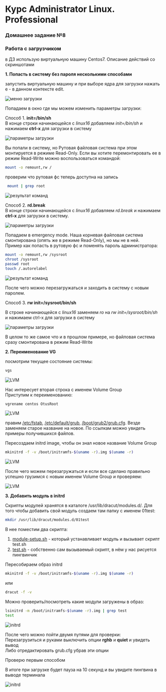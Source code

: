 # Курс Administrator Linux. Professional

### Домашнее задание №8
### Работа с загрузчиком

в ДЗ использую виртуальную машину Centos7. Описание действий со скриншотами

**1. Попасть в систему без пароля несколькими способами**  
  
запустить виртуальную машину и при выборе ядра для загрузки нажать e - в
данном контексте edit. 

![меню загрузки](menu1_1.png)

Попадаем в окно где мы можем изменить параметры загрузки:

Способ 1. **init=/bin/sh**  
В конце строки начинающейся с *linux16* добавляем *init=/bin/sh* и нажимаем **сtrl-x** для загрузки в систему  

![параметры загрузки](menu1_2.png)

Вы попали в систему, но Рутовая файловая система при этом монтируется в режиме Read-Only. Если вы хотите перемонтировать ее в
режим Read-Write можно воспользоваться командой:  

```bash
mount -o remount,rw /
```
проверим что рутовая фс теперь доступна на запись  
```bash
 mount | grep root
 ```
![результат команд](shell1.png)


Способ 2. **rd.break**  
В конце строки начинающейся с *linux16* добавляем *rd.break* и нажимаем **сtrl-x** для загрузки в систему.  

![параметры загрузки](menu2_2.png)

Попадаем в emergency mode. Наша корневая файловая система смонтирована (опять же в режиме Read-Only), но мы не в ней.  
Пример как попасть в рутовую фс и поменять пароль администратора:  
```bash
mount -o remount,rw /sysroot
chroot /sysroot
passwd root
touch /.autorelabel
```
![результат команд](shell2_2.png)

После чего можно перезагружаться и заходить в систему с новым паролем.  

Способ 3. **rw init=/sysroot/bin/sh**

В строке начинающейся с *linux16* заменяем *ro* на *rw init=/sysroot/bin/sh* и нажимаем сtrl-x
для загрузки в систему  

![параметры загрузки](menu3_2.png)

В целом то же самое что и в прошлом примере, но файловая система сразу
смонтирована в режим Read-Write  


**2. Переименование VG**  

посмотрим текущее состояние системы:  

```bash
vgs
```
![LVM](shell_lvm1.png)

Нас интересует вторая строка с именем Volume Group  
Приступим к переименованию:  
```bash
vgrename centos OtusRoot
```
![LVM](shell_lvm2.png)


правим [/etc/fstab](fstab), [/etc/default/grub](grub), [/boot/grub2/grub.cfg](grub.gfg). Везде заменяем старое
название на новое. По ссылкам можно увидеть примеры получившихся файлов.

Пересоздаем initrd image, чтобы он знал новое название Volume Group
```bash
mkinitrd -f -v /boot/initramfs-$(uname -r).img $(uname -r)
```

![LVM](shell_lvm3.png)


После чего можем перезагружаться и если все сделано правильно успешно грузимся с новым именем Volume Group и проверяем:  

![LVM](shell_lvm4.png)


**3. Добавить модуль в initrd**  

Скрипты модулей хранятся в каталоге /usr/lib/dracut/modules.d/. Для того чтобы добавить свой модуль создаем там папку с именем 01test:  
```bash
mkdir /usr/lib/dracut/modules.d/01test
```
В нее поместим два скрипта:  
1. [module-setup.sh](module-setup.sh) - который устанавливает модуль и вызывает скрипт test.sh  
2. [test.sh](test.sh) - собственно сам вызываемый скрипт, в нём у нас рисуется пингвинчик  

Пересобираем образ initrd  
```bash
mkinitrd -f -v /boot/initramfs-$(uname -r).img $(uname -r)
```
или  
```bash
dracut -f -v
```
Можно проверить/посмотреть какие модули загружены в образ:  

```bash
lsinitrd -m /boot/initramfs-$(uname -r).img | grep test
test
```
![initrd](initrd1.png)
 
После чего можно пойти двумя путями для проверки:  
Перезагрузиться и руками выключить опции **rghb** и **quiet** и увидеть вывод  
Либо отредактировать grub.cfg убрав эти опции  

Проверю первым способом  

В итоге при загрузке будет пауза на 10 секунд и вы увидите пингвина в выводе
терминала


![initrd](initrd2.png)


